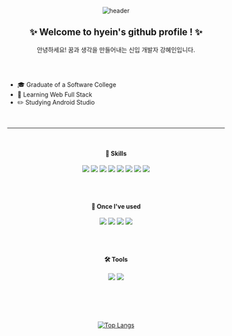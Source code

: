 
<div align="center">
  
  ![header](https://capsule-render.vercel.app/api?type=venom&text=HYEIN&fontColor=67008c)

  ##  :sparkles: Welcome to hyein's github profile ! :sparkles:

  안녕하세요! 꿈과 생각을 만들어내는 신입 개발자 강혜인입니다.

</div>

<div>
  <br/><br/>
  <ul>
    <li>🎓 Graduate of a Software College</li>
    <li>📑 Learning Web Full Stack</li>
    <li>✏️ Studying Android Studio</li>
  </ul>
</div>

<br/>

<div align="center">
  <hr style="border-width:0.5px 0 0 0; border-color:#000;">
  <br/>

 #### 👀 Skills
  <img src="https://img.shields.io/badge/JavaScript-F7DF1E?style=for-the-badge&logo=JavaScript&logoColor=black"/>
  <img src="https://img.shields.io/badge/Java-ED8B00?style=for-the-badge&logo=openjdk&logoColor=white"/>
  <img src="https://img.shields.io/badge/Spring Boot-6DB33F?style=for-the-badge&logo=SpringBoot&logoColor=white"/>
  <img src="https://img.shields.io/badge/React-20232A?style=for-the-badge&logo=react&logoColor=61DAFB">
  <img src="https://img.shields.io/badge/Node.js-5FA04E?style=for-the-badge&logo=Node.js&logoColor=white">
  <img src="https://img.shields.io/badge/MySQL-4479A1?style=for-the-badge&logo=mysql&logoColor=white"/>
  <img src="https://img.shields.io/badge/HTML-E34F26?style=for-the-badge&logo=html5&logoColor=white"/>
  <img src="https://img.shields.io/badge/CSS3-1572B6?style=for-the-badge&logo=CSS3&logoColor=white"/>

<br/><br/>

   #### 📖 Once I've used
  <img src="https://img.shields.io/badge/Android-3DDC84?style=for-the-badge&logo=Android&logoColor=white"/>
  <img src="https://img.shields.io/badge/C++-00599C?style=for-the-badge&logo=cplusplus&logoColor=white"/>
  <img src="https://img.shields.io/badge/Rstudio-75AADB?style=for-the-badge&logo=rstudioide&logoColor=white"/>
  <img src="https://img.shields.io/badge/Python-3776AB?style=for-the-badge&logo=Python&logoColor=white"/>

<br/><br/>
    
   #### 🛠️ Tools
  <img src="https://img.shields.io/badge/VScode-007ACC?style=for-the-badge&logo=visualstudiocode&logoColor=white"/>
  <img src="https://img.shields.io/badge/IntelliJ-000000?style=for-the-badge&logo=intellijidea&logoColor=white"/>

<br/><br/>
</div>

<br/>

<div align="center">

[![Top Langs](https://github-readme-stats.vercel.app/api/top-langs/?username=hyein310&layout=donut)](https://github.com/anuraghazra/github-readme-stats)

</div>

